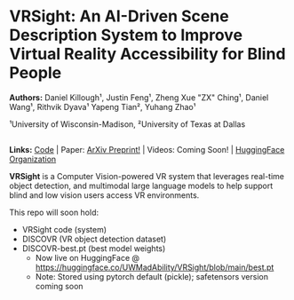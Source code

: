 # VRSight: An AI-Driven Scene Description System to Improve Virtual Reality Accessibility for Blind People

**Authors:** Daniel Killough¹, Justin Feng¹, Zheng Xue "ZX" Ching¹, Daniel Wang¹, Rithvik Dyava¹ Yapeng Tian², Yuhang Zhao¹

¹University of Wisconsin-Madison, ²University of Texas at Dallas

## 

**Links:** [Code](https://github.com/MadisonAbilityLab/VRSight) | Paper: [ArXiv Preprint!](https://arxiv.org/abs/2508.02958) | Videos: Coming Soon! | [HuggingFace Organization]()
<!-- %% Teaser Image %% -->

**VRSight** is a Computer Vision-powered VR system that leverages real-time object detection, and multimodal large language models to help support blind and low vision users access VR environments. 

This repo will soon hold: 
- VRSight code (system)
- DISCOVR (VR object detection dataset)
- DISCOVR-best.pt (best model weights)
  - Now live on HuggingFace @ https://huggingface.co/UWMadAbility/VRSight/blob/main/best.pt
  - Note: Stored using pytorch default (pickle); safetensors version coming soon 
